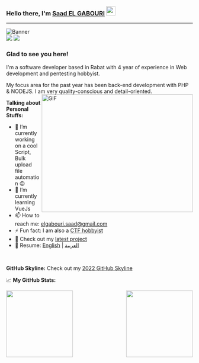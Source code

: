 ### Hello there, I'm <a href="https://twitter.com/wetas16" target="_blank">Saad EL GABOURI</a> <img src="https://media.giphy.com/media/hvRJCLFzcasrR4ia7z/giphy.gif" width="25px">
---
![Banner](https://i.ibb.co/n1Cdrcx/branden-skeli-r4-YWf-VVw-TQ8-unsplash-1.jpg)
<br>
<a href="https://www.linkedin.com/in/saad-el-gabouri-302997162/" target="_blank"><img src="https://img.shields.io/badge/LinkedIn-0077B5?style=for-the-badge&logo=linkedin&logoColor=white" /></a>
<a href="https://twitter.com/wetas16" target="_blank"><img src="https://img.shields.io/badge/Twitter-1FA0F2?style=for-the-badge&logo=twitter&logoColor=white" /></a>

### Glad to see you here! &nbsp;

I'm a software developer based in Rabat with 4 year of experience in Web development and pentesting hobbyist.

My focus area for the past year has been back-end development with PHP & NODEJS. I am very quality-conscious and detail-oriented.
<img align="right" alt="GIF" src="https://i.ibb.co/pX183mC/coding.gif?raw=true" width="408" height="318" />


**Talking about Personal Stuffs:**

- 🔭 I’m currently working on a cool Script, Bulk upload file automation  😉
- 🌱 I’m currently learning VueJs
- 📫 How to reach me: elgabouri.saad@gmail.com
- ⚡ Fun fact: I am also a <a href="https://tryhackme.com/p/wetas" target="_blank">CTF hobbyist</a>
- 🚀 Check out my <a href="https://github.com/wetas2020/php-mvc-framwork" target="_blank">latest project</a>
- 📝 Resume: [English](#) | [العربية](#)


</br>

**GitHub Skyline:**
Check out my [2022 GitHub Skyline](https://skyline.github.com/wetas2020/2022)

<!-- 📈 **My Waka Stats:** -->

<!--START_SECTION:waka-->
<!--END_SECTION:waka-->

📈 **My GitHub Stats:**

<img height="180em" align="left" src="https://github-readme-stats.vercel.app/api/top-langs/?username=wetas2020&exclude_repo=KNN-Image-Classification&show_icons=true&hide_border=true&layout=compact&langs_count=8"/>
<img height="180em" align="right" src="https://github-readme-stats.vercel.app/api?username=wetas2020&show_icons=true&hide_border=true&&count_private=true&include_all_commits=true" />
